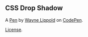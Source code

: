CSS Drop Shadow
---------------


A [Pen](http://codepen.io/wlippold/pen/dNyLdg) by [Wayne Lippold](http://codepen.io/wlippold) on [CodePen](http://codepen.io/).

[License](http://codepen.io/wlippold/pen/dNyLdg/license).